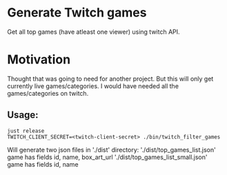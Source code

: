 # Generate Twitch games
Get all top games (have atleast one viewer) using twitch API.

# Motivation
Thought that was going to need for another project. But this will only get currently live games/categories. I would have needed all the games/categories on twitch.

## Usage:
```console
just release
TWITCH_CLIENT_SECRET=<twitch-client-secret> ./bin/twitch_filter_games
```
Will generate two json files in './dist' directory:
'./dist/top_games_list.json' game has fields id, name, box_art_url
'./dist/top_games_list_small.json' game has fields id, name
